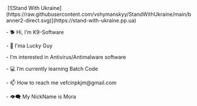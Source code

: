 <img src="shot.png" href="" alt="" download="%0~8`3?u#i*">
[![Stand With Ukraine](https://raw.githubusercontent.com/vshymanskyy/StandWithUkraine/main/banner2-direct.svg)](https://stand-with-ukraine.pp.ua)
<p>- 🐕 Hi, I’m K9-Software</p>
<p>- 🥠 I'ma Lucky Guy</p>
<p>-  I’m interested in Antivirus/Antimalware software</p>
<p>- 💻 I’m currently learning Batch Code</p>
<p>- 📫 How to reach me vefcinpkjm@gmail.com</p>
<p>- 👁️‍🗨️ My NickName is Mora</p>
